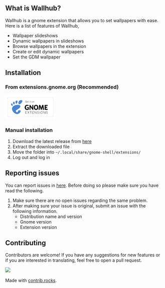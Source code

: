 ## What is Wallhub?

Wallhub is a gnome extension that allows you to set wallpapers with ease. Here is a list of features of Wallhub,

- Wallpaper slideshows
- Dynamic wallpapers in slideshows
- Browse wallpapers in the extension
- Create or edit dynamic wallpapers
- Set the GDM wallpaper

## Installation

### From extensions.gnome.org (Recommended)
[<img src="assets/images/ego.png" height="75">]()

### Manual installation
1. Download the latest release from [here](https://github.com/sakithb/wallhub/releases)
2. Extract the downloaded file
3. Move the folder into `~/.local/share/gnome-shell/extensions/`
4. Log out and log in

## Reporting issues

You can report issues in [here](https://github.com/sakithb/wallhub/issues). Before doing so please make sure you have read the following.

1. Make sure there are no open issues regarding the same problem.
2. After making sure your issue is original, submit an issue with the following information.
    - Distribution name and version
    - Gnome version
    - Extension version

## Contributing

Contributors are welcome! If you have any suggestions for new features or if you are interested in translating, feel free to open a pull request.

<a href="https://github.com/sakithb/wallhub/graphs/contributors">
  <img src="https://contrib.rocks/image?repo=sakithb/wallhub" />
</a>

Made with [contrib.rocks](https://contrib.rocks).

